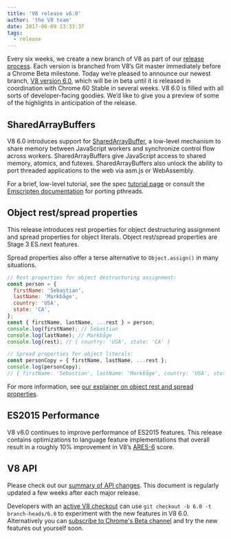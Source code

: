 ```yaml
---
title: 'V8 release v6.0'
author: 'the V8 team'
date: 2017-06-09 13:33:37
tags:
  - release
---
```

Every six weeks, we create a new branch of V8 as part of our [release process](/docs/release-process). Each version is branched from V8’s Git master immediately before a Chrome Beta milestone. Today we’re pleased to announce our newest branch, [V8 version 6.0](https://chromium.googlesource.com/v8/v8.git/+log/branch-heads/6.0), which will be in beta until it is released in coordination with Chrome 60 Stable in several weeks. V8 6.0 is filled with all sorts of developer-facing goodies. We’d like to give you a preview of some of the highlights in anticipation of the release.

## SharedArrayBuffers

V8 6.0 introduces support for [SharedArrayBuffer](https://developer.mozilla.org/en-US/docs/Web/JavaScript/Reference/Global_Objects/SharedArrayBuffer), a low-level mechanism to share memory between JavaScript workers and synchronize control flow across workers. SharedArrayBuffers give JavaScript access to shared memory, atomics, and futexes. SharedArrayBuffers also unlock the ability to port threaded applications to the web via asm.js or WebAssembly.

For a brief, low-level tutorial, see the spec [tutorial page](https://github.com/tc39/ecmascript_sharedmem/blob/master/TUTORIAL.md) or consult the [Emscripten documentation](https://kripken.github.io/emscripten-site/docs/porting/pthreads.html) for porting pthreads.

## Object rest/spread properties

This release introduces rest properties for object destructuring assignment and spread properties for object literals. Object rest/spread properties are Stage 3 ES.next features.

Spread properties also offer a terse alternative to `Object.assign()` in many situations.

```js
// Rest properties for object destructuring assignment:
const person = {
  firstName: 'Sebastian',
  lastName: 'Markbåge',
  country: 'USA',
  state: 'CA',
};
const { firstName, lastName, ...rest } = person;
console.log(firstName); // Sebastian
console.log(lastName); // Markbåge
console.log(rest); // { country: 'USA', state: 'CA' }

// Spread properties for object literals:
const personCopy = { firstName, lastName, ...rest };
console.log(personCopy);
// { firstName: 'Sebastian', lastName: 'Markbåge', country: 'USA', state: 'CA' }
```

For more information, see [our explainer on object rest and spread properties](/features/object-rest-spread).

## ES2015 Performance

V8 v6.0 continues to improve performance of ES2015 features. This release contains optimizations to language feature implementations that overall result in a roughly 10% improvement in V8’s [ARES-6](http://browserbench.org/ARES-6/) score.

## V8 API

Please check out our [summary of API changes](http://bit.ly/v8-api-changes). This document is regularly updated a few weeks after each major release.

Developers with an [active V8 checkout](/docs/source-code#using-git) can use `git checkout -b 6.0 -t branch-heads/6.0` to experiment with the new features in V8 6.0. Alternatively you can [subscribe to Chrome's Beta channel](https://www.google.com/chrome/browser/beta.html) and try the new features out yourself soon.
